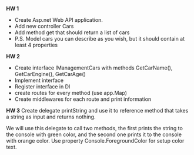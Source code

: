 **HW 1**
+ Create Asp.net Web API application. 
+ Add new controller Cars
+ Add method get that should return a list of cars
+ P.S. Model cars you can describe as you wish, but it should contain at least 4 properties

**HW 2**
+ Create interface IManagementCars with methods GetCarName(), GetCarEngine(), GetCarAge()
+ Implement interface
+ Register interface in DI
+ create routes for every method (use app.Map)
+ Create middlewares for each route and print information

**HW 3**
Create delegate printString and use it  to reference method that takes a string as input and returns nothing.

We will use this delegate to call two methods, the first prints the string to the console with green color, and the second one prints it to the console with orange color.
Use property Console.ForegroundColor for setup color text.
